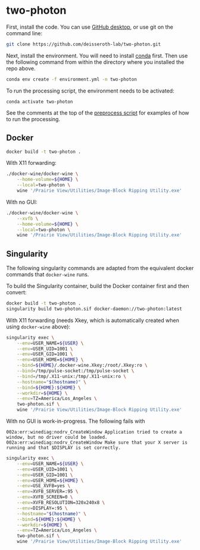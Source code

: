 # two-photon

First, install the code.  You can use [GitHub desktop](https://desktop.github.com/), or use git on the command line:

```bash
git clone https://github.com/deisseroth-lab/two-photon.git
```

Next, install the environment.  You will need to install [conda](https://docs.conda.io/en/latest/) first.  Then
use the following command from within the directory where you installed the repo above.

```bash
conda env create -f environment.yml -n two-photon
```

To run the processing script, the environment needs to be activated:
```
conda activate two-photon
```

See the comments at the top of the [preprocess script](https://github.com/deisseroth-lab/two-photon/blob/master/process.py)
for examples of how to run the processing.

## Docker

```bash
docker build -t two-photon .
```


With X11 forwarding:

```bash
./docker-wine/docker-wine \
    --home-volume=${HOME} \
    --local=two-photon \
    wine '/Prairie View/Utilities/Image-Block Ripping Utility.exe'
```

With no GUI:

```bash
./docker-wine/docker-wine \
    --xvfb \
    --home-volume=${HOME} \
    --local=two-photon \
    wine '/Prairie View/Utilities/Image-Block Ripping Utility.exe'
```

## Singularity

The following singularity commands are adapted from the equivalent docker commands that 
`docker-wine` runs.


To build the Singularity container, build the Docker container first and then convert:

```bash
docker build -t two-photon .
singularity build two-photon.sif docker-daemon://two-photon:latest
```

With X11 forwarding (needs Xkey, which is automatically created when using `docker-wine` above):

```bash
singularity exec \
    --env=USER_NAME=${USER} \
    --env=USER_UID=1001 \
    --env=USER_GID=1001 \
    --env=USER_HOME=${HOME} \
    --bind=${HOME}/.docker-wine.Xkey:/root/.Xkey:ro \
    --bind=/tmp/pulse-socket:/tmp/pulse-socket \
    --bind=/tmp/.X11-unix:/tmp/.X11-unix:ro \
    --hostname="$(hostname)" \
    --bind=${HOME}:${HOME} \
    --workdir=${HOME} \
    --env=TZ=America/Los_Angeles \
    two-photon.sif \
    wine '/Prairie View/Utilities/Image-Block Ripping Utility.exe'
```

With no GUI is work-in-progress.  The following fails with 

```
002a:err:winediag:nodrv_CreateWindow Application tried to create a window, but no driver could be loaded.
002a:err:winediag:nodrv_CreateWindow Make sure that your X server is running and that $DISPLAY is set correctly.
```

```bash
singularity exec \
    --env=USER_NAME=${USER} \
    --env=USER_UID=1001 \
    --env=USER_GID=1001 \
    --env=USER_HOME=${HOME} \
    --env=USE_XVFB=yes \
    --env=XVFB_SERVER=:95 \
    --env=XVFB_SCREEN=0 \
    --env=XVFB_RESOLUTION=320x240x8 \
    --env=DISPLAY=:95 \
    --hostname="$(hostname)" \
    --bind=${HOME}:${HOME} \
    --workdir=${HOME} \
    --env=TZ=America/Los_Angeles \
    two-photon.sif \
    wine '/Prairie View/Utilities/Image-Block Ripping Utility.exe'
```
